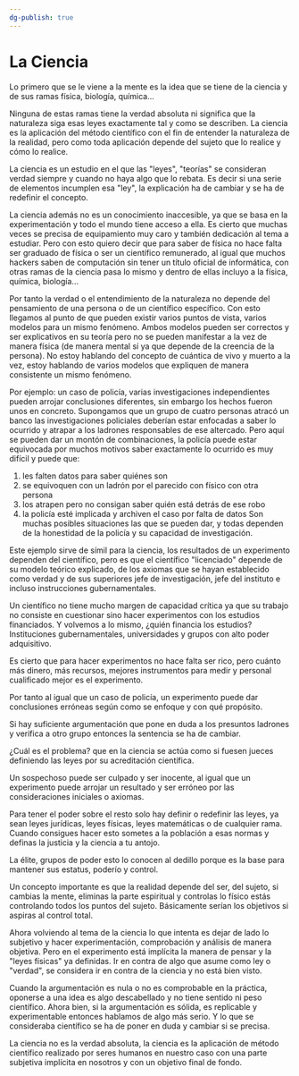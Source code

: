 ```yaml
---
dg-publish: true
---
```


# La Ciencia

Lo primero que se le viene a la mente es la idea que se tiene de la ciencia y de sus ramas física, biología, química...

Ninguna de estas ramas tiene la verdad absoluta ni significa que la naturaleza siga esas leyes exactamente tal y como se describen. La ciencia es la aplicación del método científico con el fin de entender la naturaleza de la realidad, pero como toda aplicación depende del sujeto que lo realice y cómo lo realice.

La ciencia es un estudio en el que las "leyes", "teorías" se consideran verdad siempre y cuando no haya algo que lo rebata. Es decir si una serie de elementos incumplen esa "ley", la explicación ha de cambiar y se ha de redefinir el concepto.

La ciencia además no es un conocimiento inaccesible, ya que se basa en la experimentación y todo el mundo tiene acceso a ella. Es cierto que muchas veces se precisa de equipamiento muy caro y también dedicación al tema a estudiar. Pero con esto quiero decir que para saber de física no hace falta ser graduado de física o ser un científico remunerado, al igual que muchos hackers saben de computación sin tener un título oficial de informática, con otras ramas de la ciencia pasa lo mismo y dentro de ellas incluyo a la física, química, biología...

Por tanto la verdad o el entendimiento de la naturaleza no depende del pensamiento de una persona o de un científico específico. Con esto llegamos al punto de que pueden existir varios puntos de vista, varios modelos para un mismo fenómeno. Ambos modelos pueden ser correctos y ser explicativos en su teoría pero no se pueden manifestar a la vez de manera física (de manera mental sí ya que depende de la creencia de la persona). No estoy hablando del concepto de cuántica de vivo y muerto a la vez, estoy hablando de varios modelos que expliquen de manera consistente un mismo fenómeno.

Por ejemplo: un caso de policía, varias investigaciones independientes pueden arrojar conclusiones diferentes, sin embargo los hechos fueron unos en concreto.
Supongamos que un grupo de cuatro personas atracó un banco las investigaciones policiales deberían estar enfocadas a saber lo ocurrido y atrapar a los ladrones responsables de ese altercado. Pero aquí se pueden dar un montón de combinaciones, la policía puede estar equivocada por muchos motivos saber exactamente lo ocurrido es muy difícil y puede que:
1) les falten datos para saber quiénes son
2) se equivoquen con un ladrón por el parecido con físico con otra persona
3) los atrapen pero no consigan saber quién está detrás de ese robo
4) la policía esté implicada y archiven el caso por falta de datos
Son muchas posibles situaciones las que se pueden dar, y todas dependen de la honestidad de la policía y su capacidad de investigación.

Este ejemplo sirve de símil para la ciencia, los resultados de un experimento dependen del científico, pero es que el científico "licenciado" depende de su modelo teórico explicado, de los axiomas que se hayan establecido como verdad y de sus superiores jefe de investigación, jefe del instituto e incluso instrucciones gubernamentales.

Un científico no tiene mucho margen de capacidad crítica ya que su trabajo no consiste en cuestionar sino hacer experimentos con los estudios financiados. Y volvemos a lo mismo, ¿quién financia los estudios? Instituciones gubernamentales, universidades y grupos con alto poder adquisitivo.

Es cierto que para hacer experimentos no hace falta ser rico, pero cuánto más dinero, más recursos, mejores instrumentos para medir y personal cualificado mejor es el experimento.

Por tanto al igual que un caso de policía, un experimento puede dar conclusiones erróneas según como se enfoque y con qué propósito.

Si hay suficiente argumentación que pone en duda a los presuntos ladrones y verifica a otro grupo entonces la sentencia se ha de cambiar.

¿Cuál es el problema? que en la ciencia se actúa como si fuesen jueces definiendo las leyes por su acreditación científica.

Un sospechoso puede ser culpado y ser inocente, al igual que un experimento puede arrojar un resultado y ser erróneo por las consideraciones iniciales o axiomas.

Para tener el poder sobre el resto solo hay definir o redefinir las leyes, ya sean leyes jurídicas, leyes físicas, leyes matemáticas o de cualquier rama. Cuando consigues hacer esto sometes a la población a esas normas y definas la justicia y la ciencia a tu antojo.

La élite, grupos de poder esto lo conocen al dedillo porque es la base para mantener sus estatus, poderío y control.

Un concepto importante es que la realidad depende del ser, del sujeto, si cambias la mente, eliminas la parte espiritual y controlas lo físico estás controlando todos los puntos del sujeto. Básicamente serían los objetivos si aspiras al control total.


Ahora volviendo al tema de la ciencia lo que intenta es dejar de lado lo subjetivo y hacer experimentación, comprobación y análisis de manera objetiva. Pero en el experimento está implícita la manera de pensar y la "leyes físicas" ya definidas. Ir en contra de algo que asume como ley o "verdad", se considera ir en contra de la ciencia y no está bien visto.

Cuando la argumentación es nula o no es comprobable en la práctica, oponerse a una idea es algo descabellado y no tiene sentido ni peso científico.
Ahora bien, si la argumentación es sólida, es replicable y experimentable entonces hablamos de algo más serio. Y lo que se consideraba científico se ha de poner en duda y cambiar si se precisa.

La ciencia no es la verdad absoluta, la ciencia es la aplicación de método científico realizado por seres humanos en nuestro caso con una parte subjetiva implícita en nosotros y con un objetivo final de fondo.
